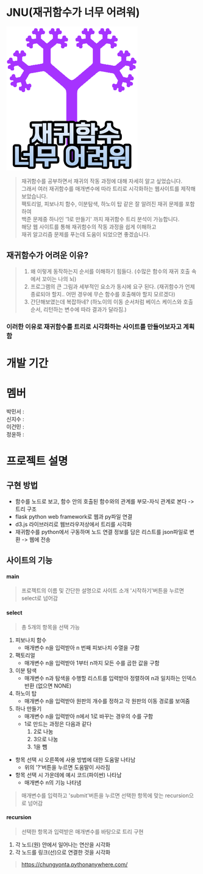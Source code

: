 # JNU(재귀함수가 너무 어려워)
![ex_screenshot](./static/image/JUNicon.png)

>재귀함수를 공부하면서 재귀의 작동 과정에 대해 자세히 알고 싶었습니다.  
>그래서 여러 재귀함수를 매개변수에 따라 트리로 시각화하는 웹사이트를 제작해보았습니다.  
>팩토리얼, 피보나치 함수, 이분탐색, 하노이 탑 같은 잘 알려진 재귀 문제를 포함하여  
>백준 문제중 하나인 '1로 만들기' 까지 재귀함수 트리 분석이 가능합니다.  
>해당 웹 사이트를 통해 재귀함수의 작동 과정을 쉽게 이해하고  
>재귀 알고리즘 문제를 푸는데 도움이 되었으면 좋겠습니다.  

## 재귀함수가 어려운 이유?
>1. 왜 이렇게 동작하는지 순서를 이해하기 힘들다. (수많은 함수의 재귀 호출 속에서 꼬이는 나의 뇌)
>2. 프로그램의 큰 그림과 세부적인 요소가 동시에 요구 된다. (재귀함수가 언제 종료되야 할지.. 어떤 경우에 무슨 함수를 호출해야 할지 모르겠다)
>3. 간단해보였는데 복잡하네? (하노이의 이동 순서처럼 베이스 케이스와 호출 순서, 리턴하는 변수에 따라 결과가 달라짐.)
### 이러한 이유로 재귀함수를 트리로 시각화하는 사이트를 만들어보자고 계획함

# 개발 기간

# 멤버
박민서 :  
신지수 :  
이건민 :  
정윤하 :  

# 프로젝트 설명
## 구현 방법
+ 함수를 노드로 보고, 함수 안의 호출된 함수와의 관계를 부모-자식 관계로 본다 -> 트리 구조
+ flask python web framework로 웹과 py파일 연결
+ d3.js 라이브러리로 웹브라우저상에서 트리를 시각화
+ 재귀함수를 python에서 구동하며 노드 연결 정보를 담은 리스트를 json파일로 변환 -> 웹에 전송
## 사이트의 기능
#### main
>프로젝트의 이름 및 간단한 설명으로 사이트 소개
>'시작하기'버튼을 누르면 select로 넘어감
#### select
>총 5개의 항목을 선택 가능
1. 피보나치 함수
    + 매개변수 n을 입력받아 n 번째 피보나치 수열을 구함
2. 팩토리얼
    + 매개변수 n을 입력받아 1부터 n까지 모든 수를 곱한 값을 구함
3. 이분 탐색
    + 매개변수 n과 탐색을 수행할 리스트를 입력받아 정렬하여 n과 일치하는 인덱스 반환 (없으면 NONE)
4. 하노이 탑
    + 매개변수 n을 입력받아 원판의 개수를 정하고 각 원판의 이동 경로를 보여줌
5. 하나 만들기
    + 매개변수 n을 입력받아 n에서 1로 바꾸는 경우의 수를 구함
    + 1로 만드는 과정은 다음과 같다
       1. 2로 나눔
       2. 3으로 나눔
       3. 1을 뺌
+ 항목 선택 시 오른쪽에 사용 방법에 대한 도움말 나타남
    + 위의 '?'버튼을 누르면 도움말이 사라짐
+ 항목 선택 시 가운데에 예시 코드(파이썬) 나타남
    + 매개변수 n의 기능 나타냄
>매개변수를 입력하고 'submit'버튼을 누르면 선택한 항목에 맞는 recursion으로 넘어감
#### recursion
>선택한 항목과 입력받은 매개변수를 바탕으로 트리 구현
1. 각 노드(원) 안에서 일어나는 연산을 시각화
2. 각 노드를 링크(선)으로 연결한 것을 시각화
>https://chungyonta.pythonanywhere.com/
